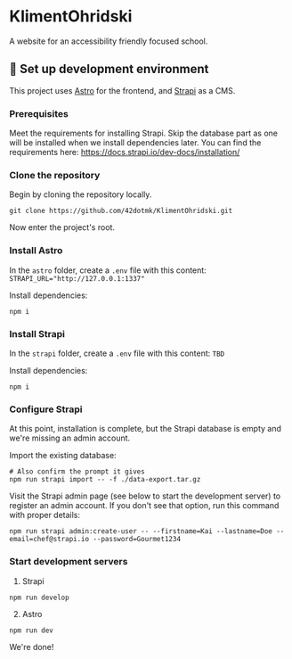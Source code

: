 # KlimentOhridski

A website for an accessibility friendly focused school.

## 🚀 Set up development environment

This project uses [Astro](https://astro.build/) for the frontend, and [Strapi](https://strapi.io/) as a CMS.

### Prerequisites

Meet the requirements for installing Strapi. Skip the database part as one will be installed when we install dependencies later.
You can find the requirements here: https://docs.strapi.io/dev-docs/installation/

### Clone the repository

Begin by cloning the repository locally.

```
git clone https://github.com/42dotmk/KlimentOhridski.git
```

Now enter the project's root.

### Install Astro

In the `astro` folder, create a `.env` file with this content:
`
STRAPI_URL="http://127.0.0.1:1337"
`

Install dependencies:
```
npm i
```

### Install Strapi

In the `strapi` folder, create a `.env` file with this content:
`
TBD
`

Install dependencies:
```
npm i
```

### Configure Strapi

At this point, installation is complete, but the Strapi database is empty and we're missing an admin account.

Import the existing database:

```
# Also confirm the prompt it gives
npm run strapi import -- -f ./data-export.tar.gz
```

Visit the Strapi admin page (see below to start the development server) to register an admin account. If you don't see that option, run this command with proper details:

```
npm run strapi admin:create-user -- --firstname=Kai --lastname=Doe --email=chef@strapi.io --password=Gourmet1234
```

### Start development servers

1. Strapi
```
npm run develop
```

2. Astro
```
npm run dev
```

We're done!
